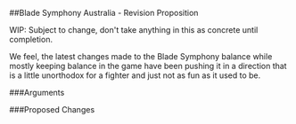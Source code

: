 ##Blade Symphony Australia - Revision Proposition

WIP: Subject to change, don't take anything in this as concrete until completion.

We feel, the latest changes made to the Blade Symphony balance while mostly keeping balance in the game have been pushing it in a direction that is	a little unorthodox for a fighter and just not as fun as it used to be.

###Arguments


###Proposed Changes